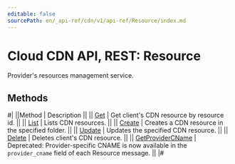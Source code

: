 ```yaml
---
editable: false
sourcePath: en/_api-ref/cdn/v1/api-ref/Resource/index.md
---
```


# Cloud CDN API, REST: Resource

Provider's resources management service.

## Methods

#|
||Method | Description ||
|| [Get](get.md) | Get client's CDN resource by resource id. ||
|| [List](list.md) | Lists CDN resources. ||
|| [Create](create.md) | Creates a CDN resource in the specified folder. ||
|| [Update](update.md) | Updates the specified CDN resource. ||
|| [Delete](delete.md) | Deletes client's CDN resource. ||
|| [GetProviderCName](getProviderCName.md) | Deprecated: Provider-specific CNAME is now available in the `provider_cname` field of each Resource message. ||
|#